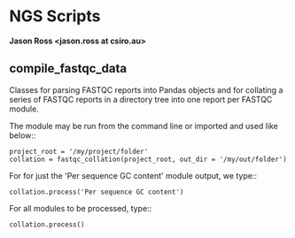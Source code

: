 NGS Scripts
===========

**Jason Ross <jason.ross at csiro.au>**

compile_fastqc_data
-------------------


Classes for parsing FASTQC reports into Pandas objects and for collating
a series of FASTQC reports in a directory tree into one report per FASTQC
module.

The module may be run from the command line or imported and used like
below::

	project_root = '/my/project/folder'
	collation = fastqc_collation(project_root, out_dir = '/my/out/folder')

For for just the 'Per sequence GC content' module output, we type::

	collation.process('Per sequence GC content')

For all modules to be processed, type::

	collation.process()



